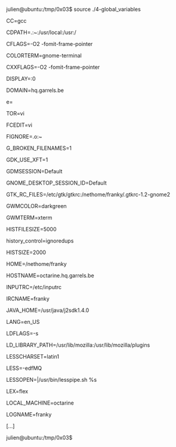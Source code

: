 julien@ubuntu:/tmp/0x03$ source ./4-global_variables

CC=gcc

CDPATH=.:~:/usr/local:/usr:/

CFLAGS=-O2 -fomit-frame-pointer

COLORTERM=gnome-terminal

CXXFLAGS=-O2 -fomit-frame-pointer

DISPLAY=:0

DOMAIN=hq.garrels.be

e=

TOR=vi

FCEDIT=vi

FIGNORE=.o:~

G_BROKEN_FILENAMES=1

GDK_USE_XFT=1

GDMSESSION=Default

GNOME_DESKTOP_SESSION_ID=Default

GTK_RC_FILES=/etc/gtk/gtkrc:/nethome/franky/.gtkrc-1.2-gnome2

GWMCOLOR=darkgreen

GWMTERM=xterm

HISTFILESIZE=5000

history_control=ignoredups

HISTSIZE=2000

HOME=/nethome/franky

HOSTNAME=octarine.hq.garrels.be

INPUTRC=/etc/inputrc

IRCNAME=franky

JAVA_HOME=/usr/java/j2sdk1.4.0

LANG=en_US

LDFLAGS=-s

LD_LIBRARY_PATH=/usr/lib/mozilla:/usr/lib/mozilla/plugins

LESSCHARSET=latin1

LESS=-edfMQ

LESSOPEN=|/usr/bin/lesspipe.sh %s

LEX=flex

LOCAL_MACHINE=octarine

LOGNAME=franky

[...]

julien@ubuntu:/tmp/0x03$ 
